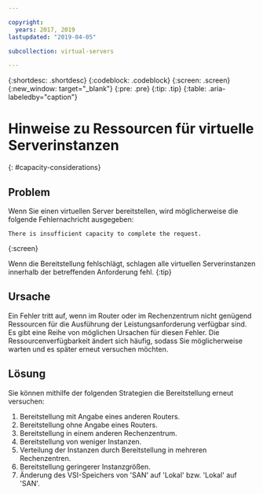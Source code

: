 ```yaml
---

copyright:
  years: 2017, 2019
lastupdated: "2019-04-05"

subcollection: virtual-servers

---
```


{:shortdesc: .shortdesc}
{:codeblock: .codeblock}
{:screen: .screen}
{:new_window: target="_blank"}
{:pre: .pre}
{:tip: .tip}
{:table: .aria-labeledby="caption"}


# Hinweise zu Ressourcen für virtuelle Serverinstanzen
{: #capacity-considerations}

## Problem

Wenn Sie einen virtuellen Server bereitstellen, wird möglicherweise die folgende Fehlernachricht ausgegeben:

```
There is insufficient capacity to complete the request.
```
{:screen}

Wenn die Bereitstellung fehlschlägt, schlagen alle virtuellen Serverinstanzen innerhalb der betreffenden Anforderung fehl.
{:tip}

## Ursache

Ein Fehler tritt auf, wenn im Router oder im Rechenzentrum nicht genügend Ressourcen für die Ausführung der Leistungsanforderung verfügbar sind. Es gibt eine Reihe von möglichen Ursachen für diesen Fehler. Die Ressourcenverfügbarkeit ändert sich häufig, sodass Sie möglicherweise warten und es später erneut versuchen möchten.

## Lösung

Sie können mithilfe der folgenden Strategien die Bereitstellung erneut versuchen:

1. Bereitstellung mit Angabe eines anderen Routers.  
2. Bereitstellung ohne Angabe eines Routers.
3. Bereitstellung in einem anderen Rechenzentrum.
4. Bereitstellung von weniger Instanzen.
5. Verteilung der Instanzen durch Bereitstellung in mehreren Rechenzentren.
6. Bereitstellung geringerer Instanzgrößen.
7. Änderung des VSI-Speichers von 'SAN' auf 'Lokal' bzw. 'Lokal' auf 'SAN'.
